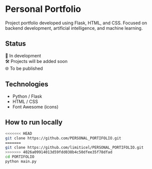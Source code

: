 # Personal Portfolio

Project portfolio developed using Flask, HTML, and CSS. Focused on backend development, artificial intelligence, and machine learning.

## Status

🚧 In development  
🛠 Projects will be added soon  
🌐 To be published

## Technologies

- Python / Flask  
- HTML / CSS  
- Font Awesome (icons)

## How to run locally

```bash
<<<<<<< HEAD
git clone https://github.com/PERSONAL_PORTIFOLIO.git
=======
git clone https://github.com/limiticel/PERSONAL_PORTIFOLIO.git
>>>>>>> 4026a09914013d59fdd038b4c50dfee35f78dfad
cd PORTIFOLIO
python main.py
